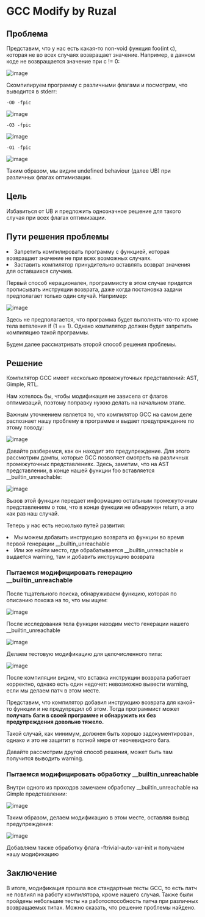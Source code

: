 <h1>GCC Modify by Ruzal</h1>

<h2>Проблема</h2>
<p>Представим, что у нас есть какая-то non-void функция foo(int c), которая не во всех случаях возвращает значение. Например, в данном коде не возвращается значение при с != 0:</p>

![image](https://github.com/SvetoCopy/gcc_fallthrough/assets/65361271/a686eca5-fb5b-41e6-b020-147c1d69b750)

<p>Скомпилируем программу с различными флагами и посмотрим, что выводится в stderr:</p>

```
-O0 -fpic
```

![image](https://github.com/SvetoCopy/gcc_fallthrough/assets/65361271/6b294a9c-59ed-4c9f-99f6-7f02b8dbc414)


```
-O3 -fpic
```

![image](https://github.com/SvetoCopy/gcc_fallthrough/assets/65361271/c6dd8826-fb72-4aee-bba6-311e1827d458)

```
-O1 -fpic
```

![image](https://github.com/SvetoCopy/gcc_fallthrough/assets/65361271/d21cb189-c1a1-4d9a-9b01-333a20d4f8ec)

<p>Таким образом, мы видим undefined behaviour (далее UB) при различных флагах оптимизации.</p>

<h2>Цель</h2>
<p>Избавиться от UB и предложить однозначное решение для такого случая при всех флагах оптимизации.</p>

<h2>Пути решения проблемы</h2>
<li>Запретить компилировать программу с функцией, которая возвращает значение не при всех возможных случаях.</li>
<li>Заставить компилятор принудительно вставлять возврат значения для оставшихся случаев.</li>
<p></p>
<p>Первый способ нерационален, программисту в этом случае придется прописывать инструкции возврата, даже когда постановка задачи предполагает только один случай. Например:</p>

![image](https://github.com/SvetoCopy/gcc_fallthrough/assets/65361271/5a5ff4b0-be0a-49f9-9aac-483dca56992b)

<p>Здесь не предполагается, что программа будет выполнять что-то кроме тела ветвления if (1 == 1). Однако компилятор должен будет запретить компиляцию такой программы.</p>
<p>Будем далее рассматривать второй способ решения проблемы.</p>

<h2>Решение</h2>
<p>Компилятор GCC имеет несколько промежуточных представлений: AST, Gimple, RTL. </p>
<p>Нам хотелось бы, чтобы модификация не зависела от флагов оптимизаций, поэтому поправку нужно делать на начальном этапе.</p>
<p>Важным уточнением является то, что компилятор GCC на самом деле распознает нашу проблему в программе и выдает предупреждение по этому поводу:</p>

![image](https://github.com/SvetoCopy/gcc_fallthrough/assets/65361271/074788b9-6dd5-4fcd-b47f-dd5e0d671d78)

<p>Давайте разберемся, как он находит это предупреждение. Для этого рассмотрим дампы, которые GCC позволяет смотреть на различных промежуточных представлениях. 
  Здесь, заметим, что на AST представлении, в конце нашей функции foo вставляется __builtin_unreachable: </p>
  
  ![image](https://github.com/SvetoCopy/gcc_fallthrough/assets/65361271/c215cb3d-7706-4357-8b6f-6c93ee7768f6)
<p>Вызов этой функции передает информацию остальным промежуточным представлениям о том, что в конце функции не обнаружен return, а это как раз наш случай.</p>
<p>Теперь у нас есть несколько путей развития:</p>
<li>Мы можем добавить инструкцию возврата из функции во время первой генерации __builtin_unreachable</li>
<li>Или же найти место, где обрабатывается __builtin_unreachable и выдается warning, там и добавить инструкцию возврата</li>

<h3>Пытаемся модифицировать генерацию __builtin_unreachable</h3>
<p>После тщательного поиска, обнаруживаем функцию, которая по описанию похожа на то, что мы ищем:</p>

![image](https://github.com/SvetoCopy/gcc_fallthrough/assets/65361271/0c262e51-7bf7-46cc-9a76-34c6ede8d7b2)

<p>После исследования тела функции находим место генерации нашего __builtin_unreachable</p>

![image](https://github.com/SvetoCopy/gcc_fallthrough/assets/65361271/83e7e090-7832-4659-9f79-cdc2cd1c1ced)

<p>Делаем тестовую модификацию для целочисленного типа:</p>

![image](https://github.com/SvetoCopy/gcc_fallthrough/assets/65361271/bf3ae439-4949-4c95-b58f-4cf85dc137e8)

<p>После компиляции видим, что вставка инструкции возврата работает корректно, однако есть один недочет: невозможно вывести warning, если мы делаем патч в этом месте.</p>
<p>Представим, что компилятор добавил инструкцию возврата для какой-то функции и не предупредил об этом. Тогда программист может <b>получать баги в своей программе и обнаружить их без предупреждения довольно тяжело.</b></p>
<p>
Такой случай, как минимум, должнен быть хорошо задокументирован, однако и это не защитит в полной мере от неочевидного бага.
</p>
<p>Давайте рассмотрим другой способ решения, может быть там получится выводить warning.</p>

<h3>Пытаемся модифицировать обработку __builtin_unreachable</h3>
<p>Внутри одного из проходов замечаем обработку __builtin_unreachable на Gimple представлении:</p>

![image](https://github.com/SvetoCopy/gcc_fallthrough/assets/65361271/58699f9c-ab51-4319-b99e-3dbade16ceac)

<p>Таким образом, делаем модификацию в этом месте, оставляя вывод предупреждения:</p>

![image](https://github.com/SvetoCopy/gcc_fallthrough/assets/65361271/e37e378c-223b-4157-9569-1d0cb4e86228)

<p>Добавляем также обработку флага -ftrivial-auto-var-init и получаем нашу модификацию</p>

<h2>Заключение</h2>
<p>В итоге, модификация прошла все стандартные тесты GCC, то есть патч не повлиял на работу компилятора, кроме нашего случая. Также были пройдены небольшие тесты на работоспособность патча при различных возвращаемых типах.
  Можно сказать, что решение проблемы найдено.
</p>






